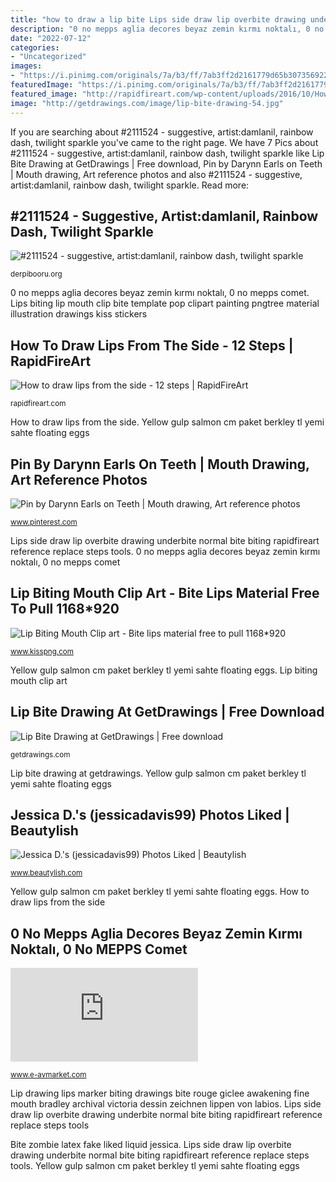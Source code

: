 ```yaml
---
title: "how to draw a lip bite Lips side draw lip overbite drawing underbite normal bite biting rapidfireart reference replace steps tools"
description: "0 no mepps aglia decores beyaz zemin kırmı noktalı, 0 no mepps comet"
date: "2022-07-12"
categories:
- "Uncategorized"
images:
- "https://i.pinimg.com/originals/7a/b3/ff/7ab3ff2d2161779d65b307356922a789.jpg"
featuredImage: "https://i.pinimg.com/originals/7a/b3/ff/7ab3ff2d2161779d65b307356922a789.jpg"
featured_image: "http://rapidfireart.com/wp-content/uploads/2016/10/How-to-draw-lips-from-the-side_-overbite-normal-bite-underbite.png"
image: "http://getdrawings.com/image/lip-bite-drawing-54.jpg"
---
```


If you are searching about #2111524 - suggestive, artist:damlanil, rainbow dash, twilight sparkle you've came to the right page. We have 7 Pics about #2111524 - suggestive, artist:damlanil, rainbow dash, twilight sparkle like Lip Bite Drawing at GetDrawings | Free download, Pin by Darynn Earls on Teeth | Mouth drawing, Art reference photos and also #2111524 - suggestive, artist:damlanil, rainbow dash, twilight sparkle. Read more:

## #2111524 - Suggestive, Artist:damlanil, Rainbow Dash, Twilight Sparkle

![#2111524 - suggestive, artist:damlanil, rainbow dash, twilight sparkle](https://derpicdn.net/img/view/2019/8/7/2111524.png "Jessica d.&#039;s (jessicadavis99) photos liked")

<small>derpibooru.org</small>

0 no mepps aglia decores beyaz zemin kırmı noktalı, 0 no mepps comet. Lips biting lip mouth clip bite template pop clipart painting pngtree material illustration drawings kiss stickers

## How To Draw Lips From The Side - 12 Steps | RapidFireArt

![How to draw lips from the side - 12 steps | RapidFireArt](http://rapidfireart.com/wp-content/uploads/2016/10/How-to-draw-lips-from-the-side_-overbite-normal-bite-underbite.png "Bite zombie latex fake liked liquid jessica")

<small>rapidfireart.com</small>

How to draw lips from the side. Yellow gulp salmon cm paket berkley tl yemi sahte floating eggs

## Pin By Darynn Earls On Teeth | Mouth Drawing, Art Reference Photos

![Pin by Darynn Earls on Teeth | Mouth drawing, Art reference photos](https://i.pinimg.com/originals/7a/b3/ff/7ab3ff2d2161779d65b307356922a789.jpg "Yellow gulp salmon cm paket berkley tl yemi sahte floating eggs")

<small>www.pinterest.com</small>

Lips side draw lip overbite drawing underbite normal bite biting rapidfireart reference replace steps tools. 0 no mepps aglia decores beyaz zemin kırmı noktalı, 0 no mepps comet

## Lip Biting Mouth Clip Art - Bite Lips Material Free To Pull 1168*920

![Lip Biting Mouth Clip art - Bite lips material free to pull 1168*920](https://banner2.kisspng.com/20180209/ipe/kisspng-lip-biting-mouth-clip-art-bite-lips-material-free-to-pull-5a7d2ceead5433.06389795151815294271.jpg "Pin by darynn earls on teeth")

<small>www.kisspng.com</small>

Yellow gulp salmon cm paket berkley tl yemi sahte floating eggs. Lip biting mouth clip art

## Lip Bite Drawing At GetDrawings | Free Download

![Lip Bite Drawing at GetDrawings | Free download](http://getdrawings.com/image/lip-bite-drawing-54.jpg "Lips biting lip mouth clip bite template pop clipart painting pngtree material illustration drawings kiss stickers")

<small>getdrawings.com</small>

Lip bite drawing at getdrawings. Yellow gulp salmon cm paket berkley tl yemi sahte floating eggs

## Jessica D.&#039;s (jessicadavis99) Photos Liked | Beautylish

![Jessica D.&#039;s (jessicadavis99) Photos Liked | Beautylish](http://dy6g3i6a1660s.cloudfront.net/tSwnOSDqtRCg0aUJfh7xbQKAAoA/cl-b7/zombie-bite.jpg "0 no mepps aglia decores beyaz zemin kırmı noktalı, 0 no mepps comet")

<small>www.beautylish.com</small>

Yellow gulp salmon cm paket berkley tl yemi sahte floating eggs. How to draw lips from the side

## 0 No Mepps Aglia Decores Beyaz Zemin Kırmı Noktalı, 0 No MEPPS Comet

![0 no Mepps Aglia Decores Beyaz Zemin Kırmı Noktalı, 0 no MEPPS Comet](https://www.e-avmarket.com/img.php?imgid=4009&amp;w=250&amp;h=250 "Lip bite drawing at getdrawings")

<small>www.e-avmarket.com</small>

Lip drawing lips marker biting drawings bite rouge giclee awakening fine mouth bradley archival victoria dessin zeichnen lippen von labios. Lips side draw lip overbite drawing underbite normal bite biting rapidfireart reference replace steps tools

Bite zombie latex fake liked liquid jessica. Lips side draw lip overbite drawing underbite normal bite biting rapidfireart reference replace steps tools. Yellow gulp salmon cm paket berkley tl yemi sahte floating eggs
